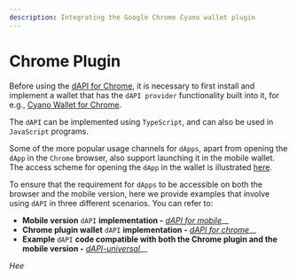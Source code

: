 ```yaml
---
description: Integrating the Google Chrome Cyano wallet plugin
---
```


# Chrome Plugin

Before using the [dAPI for Chrome](https://github.com/ontio/ontology-dapi), it is necessary to first install and implement a wallet that has the `dAPI provider` functionality built into it, for e.g., [Cyano Wallet for Chrome](https://github.com/OntologyCommunityDevelopers/cyano-wallet).

The `dAPI` can be implemented using `TypeScript`, and can also be used in `JavaScript` programs.

Some of the more popular usage channels for `dApps`, apart from opening the `dApp` in the `Chrome` browser, also support launching it in the mobile wallet. The access scheme for opening the `dApp` in the wallet is illustrated [here](https://dev-docs.ont.io/#/docs-cn/dApp-Integration/01-DAppDocking-Wallet-Opens-DApp).

To ensure that the requirement for `dApps` to be accessible on both the browser and the mobile version, here we provide examples that involve using `dAPI` in three different scenarios. You can refer to:

* **Mobile version** `dAPI` **implementation -** [_dAPI for mobile_](https://github.com/ontio-cyano/cyano-bridge)\_\_
* **Chrome plugin wallet** `dAPI` **implementation -** [_dAPI for chrome_](https://github.com/ontio/ontology-dapi)\_\_
* **Example** `dAPI` **code compatible with both the Chrome plugin and the mobile version -** [_dAPI-universal_](https://github.com/ontio-cyano/dapi-universal)\_\_

_Hee_

 

